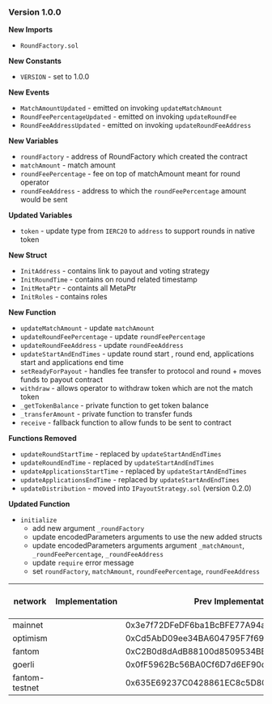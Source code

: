 ### Version 1.0.0

**New Imports**
- `RoundFactory.sol`

**New Constants**
- `VERSION` - set to 1.0.0 


**New Events**
- `MatchAmountUpdated` - emitted on invoking `updateMatchAmount`
- `RoundFeePercentageUpdated` - emitted on invoking `updateRoundFee`
- `RoundFeeAddressUpdated` - emitted on invoking `updateRoundFeeAddress`

**New Variables**
- `roundFactory` - address of RoundFactory which created the contract
- `matchAmount` - match amount 
- `roundFeePercentage` - fee on top of matchAmount meant for round operator 
- `roundFeeAddress` - address to which the `roundFeePercentage` amount would be sent

**Updated Variables**
- `token` - update type from `IERC20` to `address` to support rounds in native token 


**New Struct**
- `InitAddress` - contains link to payout and voting strategy
- `InitRoundTime` - contains on round related timestamp
- `InitMetaPtr` - containts all MetaPtr
- `InitRoles` - contains roles 

**New Function**
- `updateMatchAmount` - update `matchAmount` 
- `updateRoundFeePercentage` - update `roundFeePercentage`
- `updateRoundFeeAddress` - update `roundFeeAddress`
- `updateStartAndEndTimes` - update round start , round end, applications start and applications end time
- `setReadyForPayout` - handles fee transfer to protocol and round + moves funds to payout contract 
- `withdraw` - allows operator to withdraw token which are not the match token 
- `_getTokenBalance` - private function to get token balance
- `_transferAmount` - private function to transfer funds
- `receive` - fallback function to allow funds to be sent to contract

**Functions Removed**
- `updateRoundStartTime` - replaced by `updateStartAndEndTimes`
- `updateRoundEndTime` - replaced by `updateStartAndEndTimes`
- `updateApplicationsStartTime` - replaced by `updateStartAndEndTimes`
- `updateApplicationsEndTime` - replaced by `updateStartAndEndTimes`
- `updateDistribution` - moved into `IPayoutStrategy.sol` (version 0.2.0)

**Updated Function**
- `initialize` 
    - add new argument `_roundFactory`
    - update encodedParameters arguments to use the new added structs
    - update encodedParameters arguments argument `_matchAmount`, `_roundFeePercentage`, `_roundFeeAddress`
    - update `require` error message 
    - set `roundFactory`, `matchAmount`, `roundFeePercentage`, `roundFeeAddress`


| network        | Implementation                             | Prev Implementation                        | Link To Factory Txn                                                |
|----------------|--------------------------------------------|--------------------------------------------|--------------------------------------------------------------------|
| mainnet        |  | 0x3e7f72DFeDF6ba1BcBFE77A94a752C529Bb4429E |  |
| optimism       |  | 0xCd5AbD09ee34BA604795F7f69413caf20ee0Ab60 |  |
| fantom         |  | 0xC2B0d8dAdB88100d8509534BB8B5778d1901037d |  |
| goerli         |  | 0x0fF5962Bc56BA0Cf6D7d6EF90df274AE5dC4D16A |  |
| fantom-testnet |  | 0x635E69237C0428861EC8c5D8083e9616022c89Ea |  |